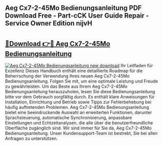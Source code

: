 ## Aeg Cx7-2-45Mo Bedienungsanleitung PDF Download Free - Part-cCK User Guide Repair - Service Owner Edition nijvH

# <h2><a href="http://df5mnu.blite.top/?on=Aeg+Cx7-2-45Mo+Bedienungsanleitung">🔗Download 👉🔴 Aeg Cx7-2-45Mo Bedienungsanleitung</a></h2>

[![Aeg Cx7-2-45Mo Bedienungsanleitung new download](https://i.imgur.com/lujVjoI.png)](http://df5mnu.blite.top/?on=Aeg+Cx7-2-45Mo+Bedienungsanleitung)
Ihr Leitfaden für Exzellenz Dieses Handbuch enthält eine detaillierte Roadmap für die Beherrschung der Verwendung Ihres neuen Aeg Cx7-2-45Mo Bedienungsanleitung. Folgen Sie mit, um eine optimale Leistung und Freude zu gewährleisten. Um das Beste aus Ihrem Aeg Cx7-2-45Mo Bedienungsanleitung herauszuholen, lesen Sie diese Bedienungsanleitung bitte vor dem Gebrauch sorgfältig durch. Es enthält klare Anweisungen für Installation, Einrichtung und Betrieb sowie Tipps zur Fehlerbehebung bei häufig auftretenden Problemen. Aeg Cx7-2-45Mo Bedienungsanleitung bietet eine beeindruckende Auswahl an erweiterten Funktionen, darunter Sprachsteuerung, automatische Synchronisierung, anpassbare Einstellungen und Echtzeitanalysen, die alle über die benutzerfreundliche Oberfläche zugänglich sind. Wir sind immer für Sie da, Aeg Cx7-2-45Mo Bedienungsanleitung. Unser Kundensupport-Team ist bestrebt, Sie bei allen Anfragen zu unterstützen.
